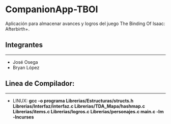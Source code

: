 # CompanionApp-TBOI
Aplicación para almacenar avances y logros del juego The Binding Of Isaac: Afterbirth+.

## Integrantes
---

- José Osega
- Bryan López

## Linea de Compilador: 
---

- LINUX: **gcc -o programa Librerias/Estructuras/structs.h Librerias/Interfaz/interfaz.c Librerias/TDA_Mapa/hashmap.c Librerias/items.c Librerias/logros.c Librerias/personajes.c main.c -lm -lncurses**
